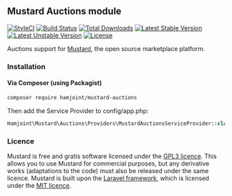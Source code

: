 ## Mustard Auctions module

[![StyleCI](https://styleci.io/repos/45717903/shield?style=flat)](https://styleci.io/repos/45717903)
[![Build Status](https://travis-ci.org/hamjoint/mustard-auctions.svg)](https://travis-ci.org/hamjoint/mustard-auctions)
[![Total Downloads](https://poser.pugx.org/hamjoint/mustard-auctions/d/total.svg)](https://packagist.org/packages/hamjoint/mustard-auctions)
[![Latest Stable Version](https://poser.pugx.org/hamjoint/mustard-auctions/v/stable.svg)](https://packagist.org/packages/hamjoint/mustard-auctions)
[![Latest Unstable Version](https://poser.pugx.org/hamjoint/mustard-auctions/v/unstable.svg)](https://packagist.org/packages/hamjoint/mustard-auctions)
[![License](https://poser.pugx.org/hamjoint/mustard-auctions/license.svg)](https://packagist.org/packages/hamjoint/mustard-auctions)

Auctions support for [Mustard](http://withmustard.org/), the open source marketplace platform.

### Installation

#### Via Composer (using Packagist)

```sh
composer require hamjoint/mustard-auctions
```

Then add the Service Provider to config/app.php:

```php
Hamjoint\Mustard\Auctions\Providers\MustardAuctionsServiceProvider::class
```

### Licence

Mustard is free and gratis software licensed under the [GPL3 licence](https://www.gnu.org/licenses/gpl-3.0). This allows you to use Mustard for commercial purposes, but any derivative works (adaptations to the code) must also be released under the same licence. Mustard is built upon the [Laravel framework](http://laravel.com), which is licensed under the [MIT licence](http://opensource.org/licenses/MIT).
